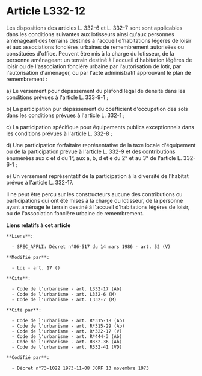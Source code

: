 # Article L332-12

Les dispositions des articles L. 332-6 et L. 332-7 sont sont applicables dans les conditions suivantes aux lotisseurs ainsi
qu'aux personnes aménageant des terrains destinés à l'accueil d'habitations légères de loisir et aux associations foncières
urbaines de remembrement autorisées ou constituées d'office.    Peuvent être mis à la charge du lotisseur, de la personne
aménageant un terrain destiné à l'accueil d'habitation légères de loisir ou de l'association foncière urbaine par
l'autorisation de lotir, par l'autorisation d'aménager, ou par l'acte administratif approuvant le plan de remembrement :

a) Le versement pour dépassement du plafond légal de densité dans les conditions prévues à l'article L. 333-9-1 ; 

b) La participation pur dépassement du coefficient d'occupation des sols dans les conditions prévues à l'article L.
332-1 ;    

c) La participation spécifique pour équipements publics exceptionnels dans les conditions prévues à l'article L. 332-8 ;    

d) Une participation forfaitaire représentative de la taxe locale d'équipement ou de la participation prévue à l'article L.
332-9 et des contributions énumérées aux c et d du 1°, aux a, b, d et e du 2° et au 3° de l'article L. 332-6-1 ; 

e) Un versement représentatif de la participation à la diversité de l'habitat prévue à l'article L. 332-17.

Il ne peut être perçu sur les constructeurs aucune des contributions ou participations qui ont été mises à la charge du
lotisseur, de la personne ayant aménagé le terrain destiné à l'accueil d'habitations légères de loisir, ou de l'association
foncière urbaine de remembrement.

**Liens relatifs à cet article**

	**Liens**:

	  - SPEC_APPLI: Décret n°86-517 du 14 mars 1986 - art. 52 (V)

	**Modifié par**:

	  - Loi - art. 17 ()

	**Cite**:

	  - Code de l'urbanisme - art. L332-17 (Ab)
	  - Code de l'urbanisme - art. L332-6 (M)
	  - Code de l'urbanisme - art. L332-7 (M)

	**Cité par**:

	  - Code de l'urbanisme - art. R*315-18 (Ab)
	  - Code de l'urbanisme - art. R*315-29 (Ab)
	  - Code de l'urbanisme - art. R*322-17 (V)
	  - Code de l'urbanisme - art. R*444-3 (Ab)
	  - Code de l'urbanisme - art. R332-36 (Ab)
	  - Code de l'urbanisme - art. R332-41 (VD)

	**Codifié par**:

	  - Décret n°73-1022 1973-11-08 JORF 13 novembre 1973
